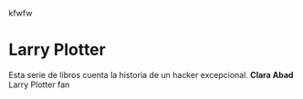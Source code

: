 kfwfw
# Larry Plotter
Esta serie de libros cuenta la historia de un hacker excepcional.
**Clara Abad** Larry Plotter fan

